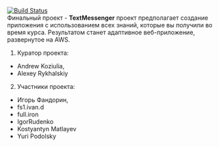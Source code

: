 [![Build Status](https://travis-ci.org/podolsky4/TextMessenger.svg?branch=master)](https://travis-ci.org/podolsky4/TextMessenger)</br>
Финальный проект - <b>TextMessenger</b> проект предполагает создание приложения с использованием всех знаний, которые вы получили во время курса. Результатом станет адаптивное веб-приложение, развернутое на AWS.

1. Куратор проекта:
  * Andrew Koziulia,
  * Alexey Rykhalskiy	
2. Участники проекта:
  * Игорь Фандорин,
  * fs1.ivan.d
  * full.iron
  * IgorRudenko
  * Kostyantyn Matlayev
  * Yuri Podolsky
 
